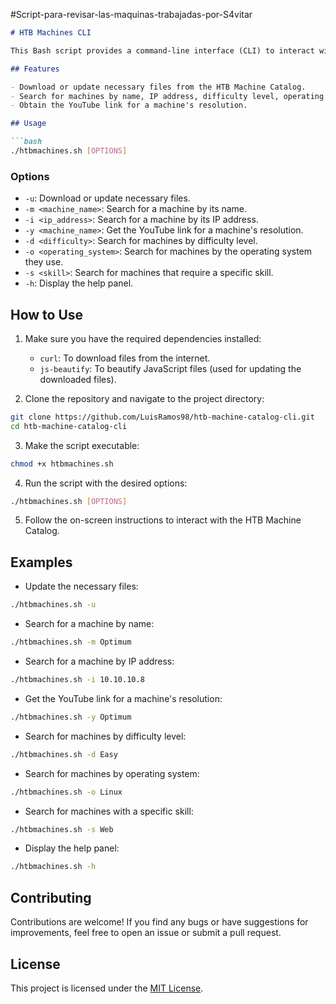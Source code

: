 #Script-para-revisar-las-maquinas-trabajadas-por-S4vitar

```markdown
# HTB Machines CLI

This Bash script provides a command-line interface (CLI) to interact with the HTB (Hack The Box) Machine Catalog. The script allows you to download or update the necessary files, search for machines by various criteria such as name, IP address, difficulty level, operating system, and required skills. Additionally, you can get the YouTube link to the resolution of a specific machine.

## Features

- Download or update necessary files from the HTB Machine Catalog.
- Search for machines by name, IP address, difficulty level, operating system, and required skills.
- Obtain the YouTube link for a machine's resolution.

## Usage

```bash
./htbmachines.sh [OPTIONS]
```

### Options

- `-u`: Download or update necessary files.
- `-m <machine_name>`: Search for a machine by its name.
- `-i <ip_address>`: Search for a machine by its IP address.
- `-y <machine_name>`: Get the YouTube link for a machine's resolution.
- `-d <difficulty>`: Search for machines by difficulty level.
- `-o <operating_system>`: Search for machines by the operating system they use.
- `-s <skill>`: Search for machines that require a specific skill.
- `-h`: Display the help panel.

## How to Use

1. Make sure you have the required dependencies installed:
   - `curl`: To download files from the internet.
   - `js-beautify`: To beautify JavaScript files (used for updating the downloaded files).

2. Clone the repository and navigate to the project directory:

```bash
git clone https://github.com/LuisRamos98/htb-machine-catalog-cli.git
cd htb-machine-catalog-cli
```

3. Make the script executable:

```bash
chmod +x htbmachines.sh
```

4. Run the script with the desired options:

```bash
./htbmachines.sh [OPTIONS]
```

5. Follow the on-screen instructions to interact with the HTB Machine Catalog.

## Examples

- Update the necessary files:

```bash
./htbmachines.sh -u
```

- Search for a machine by name:

```bash
./htbmachines.sh -m Optimum
```

- Search for a machine by IP address:

```bash
./htbmachines.sh -i 10.10.10.8
```

- Get the YouTube link for a machine's resolution:

```bash
./htbmachines.sh -y Optimum
```

- Search for machines by difficulty level:

```bash
./htbmachines.sh -d Easy
```

- Search for machines by operating system:

```bash
./htbmachines.sh -o Linux
```

- Search for machines with a specific skill:

```bash
./htbmachines.sh -s Web
```

- Display the help panel:

```bash
./htbmachines.sh -h
```

## Contributing

Contributions are welcome! If you find any bugs or have suggestions for improvements, feel free to open an issue or submit a pull request.

## License

This project is licensed under the [MIT License](LICENSE).
```
